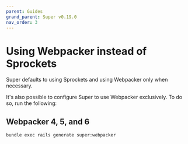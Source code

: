```yaml
---
parent: Guides
grand_parent: Super v0.19.0
nav_order: 3
---
```

# Using Webpacker instead of Sprockets

Super defaults to using Sprockets and using Webpacker only when necessary.

It's also possible to configure Super to use Webpacker exclusively. To do so,
run the following:

## Webpacker 4, 5, and 6

```bash
bundle exec rails generate super:webpacker
```
